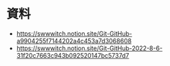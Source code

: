 # 資料
- https://swwwitch.notion.site/Git-GitHub-a9904255f7144202a4c453a7d3068608
- https://swwwitch.notion.site/Git-GitHub-2022-8-6-31f20c7663c943b092520147bc5737d7
